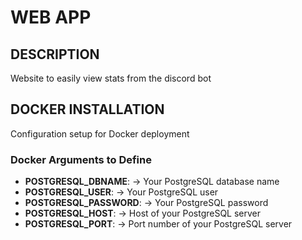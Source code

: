 # WEB APP

## DESCRIPTION

Website to easily view stats from the discord bot

## DOCKER INSTALLATION

Configuration setup for Docker deployment

### Docker Arguments to Define

- **POSTGRESQL_DBNAME**: → Your PostgreSQL database name
- **POSTGRESQL_USER**: → Your PostgreSQL user
- **POSTGRESQL_PASSWORD**: → Your PostgreSQL password
- **POSTGRESQL_HOST**: → Host of your PostgreSQL server
- **POSTGRESQL_PORT**: → Port number of your PostgreSQL server
